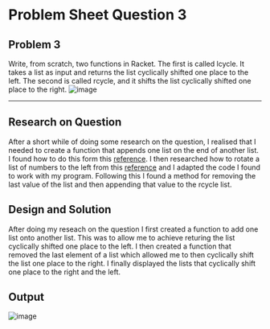 # **Problem Sheet Question 3**

## Problem 3

Write, from scratch, two functions in Racket. The first is called lcycle. It takes a
list as input and returns the list cyclically shifted one place to the left. The second
is called rcycle, and it shifts the list cyclically shifted one place to the right.
![image](https://user-images.githubusercontent.com/14197773/36066558-93e655da-0ea3-11e8-96eb-84b36a4f6f7c.png)

---

## Research on Question
After a short while of doing some research on the question, I realised that I needed to create a function that appends one list on the end of another list. I found how to do this form this [reference](https://courses.cs.washington.edu/courses/cse341/98sp/scheme/recursion.html). I then researched how to rotate a list of numbers to the left from this [reference](https://stackoverflow.com/questions/5006750/removing-last-element-of-a-listscheme) and I adapted the code I found to work with my program. Following this I found a method for removing the last value of the list and then appending that value to the rcycle list.

## Design and Solution
After doing my reseach on the question I first created a function to add one list onto another list. This was to allow me to achieve returing the list cyclically shifted one place to the left. I then created a function that removed the last element of a list which allowed me to then cyclically shift the list one place to the right. I finally displayed the lists that cyclically shift one place to the right and the left.

## Output
![image](https://user-images.githubusercontent.com/14197773/37000024-dda2e300-20b9-11e8-9419-47d94bd774e3.png)
